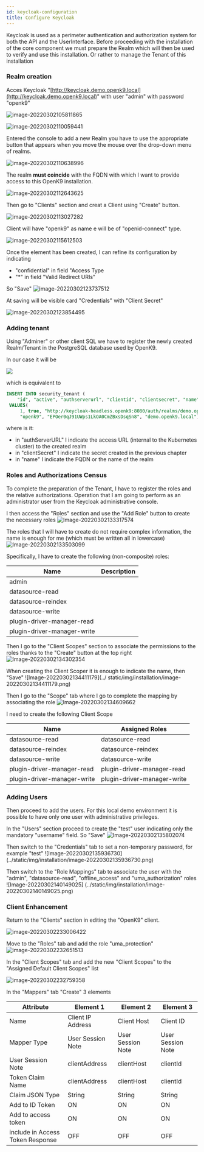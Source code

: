 ```yaml
---
id: keycloak-configuration
title: Configure Keycloak
---
```



Keycloak is used as a perimeter authentication and authorization system for both the API and the UserInterface.
Before proceeding with the installation of the core component we must prepare the Realm which will then be used to
verify and use this installation. Or rather to manage the Tenant of this installation

### Realm creation

Acces Keycloak "[http://keycloak.demo.openk9.local](http://keycloak.demo.openk9.local)" with user "admin" with password "openk9"

![image-20220302105811865](../static/img/installation/image-20220302105811865.png)

![image-20220302110059441](../static/img/installation/image-20220302110059441.png)

Entered the console to add a new Realm you have to use the appropriate button that
appears when you move the mouse over the drop-down menu of realms.

![image-20220302110638996](../static/img/installation/image-20220302110638996.png)

The realm **must coincide** with the FQDN with which I want to provide access to this OpenK9 installation.

![image-20220302112643625](../static/img/installation/image-20220302112643625.png)

Then go to "Clients" section and creat a Client using "Create" button.

![image-20220302113027282](../static/img/installation/image-20220302113027282.png)

Client will have "openk9" as name e will be of "openid-connect" type.

![image-20220302115612503](../static/img/installation/image-20220302115612503.png)

Once the element has been created, I can refine its configuration by indicating

*  "confidential" in field "Access Type
* "*" in field "Valid Redirect URIs"

So "Save"  ![image-20220302123737512](../static/img/installation/image-20220302123737512.png)

At saving will be visible card "Credentials" with "Client Secret"

![image-20220302123854495](../static/img/installation/image-20220302123854495.png)

### Adding tenant

Using "Adminer" or other client SQL we have to register the newly created Realm/Tenant in the PostgreSQL database used by OpenK9.

In our case it will be

![](../static/img/installation/image-20220303212712024.png)

which is equivalent to

```sql
INSERT INTO security_tenant (
    "id", "active", "authserverurl", "clientid", "clientsecret", "name")
 VALUES(
     1, true, "http://keycloak-headless.openk9:8080/auth/realms/demo.openk9.local",
     "openk9", "EPOer0qJ91UWps1LkOA0CmZBxsDsqSn8", "demo.openk9.local")
```

where is it:

* in "authServerURL" I indicate the access URL (internal to the Kubernetes cluster) to the created realm
* in "clientSecret" I indicate the secret created in the previous chapter
* in "name" I indicate the FQDN or the name of the realm



### Roles and Authorizations Census

To complete the preparation of the Tenant, I have to register the roles and the relative authorizations.
Operation that I am going to perform as an administrator user from the Keycloak administrative console.

I then access the "Roles" section and use the "Add Role" button to create the necessary roles
![Image-20220302133317574](../static/img/installation/image-20220302133317574.png)

The roles that I will have to create do not require complex information, the name is enough for me (which must be written all in lowercase)
![Image-20220302133503099](../static/img/installation/image-20220302133503099.png)

 Specifically, I have to create the following (non-composite) roles:

| Name                        | Description |
| --------------------------- | ----------- |
| admin                       |             |
| datasource-read             |             |
| datasource-reindex          |             |
| datasource-write            |             |
| plugin-driver-manager-read  |             |
| plugin-driver-manager-write |             |



Then I go to the "Client Scopes" section to associate the permissions to the roles thanks to the "Create" button at the top right
![Image-20220302134302354](../static/img/installation/image-20220302134302354.png)

When creating the Client Scoper it is enough to indicate the name, then "Save"
![Image-20220302134411179](../ static/img/installation/image-20220302134411179.png)

Then I go to the "Scope" tab where I go to complete the mapping by associating the role
![Image-20220302134609662](../static/img/installation/image-20220302134609662.png)

I need to create the following Client Scope

| Name                        | Assigned Roles              |
| --------------------------- | --------------------------- |
| datasource-read             | datasource-read             |
| datasource-reindex          | datasource-reindex          |
| datasource-write            | datasource-write            |
| plugin-driver-manager-read  | plugin-driver-manager-read  |
| plugin-driver-manager-write | plugin-driver-manager-write |



### Adding Users

Then proceed to add the users. For this local demo environment it is possible to have only one user with administrative privileges.

In the "Users" section proceed to create the "test" user indicating only the mandatory "username" field.
So "Save"
![Image-20220302135802074](../static/img/installation/image-20220302135802074.png)

Then switch to the "Credentials" tab to set a non-temporary password, for example "test"
![Image-20220302135936730] (../static/img/installation/image-20220302135936730.png)

Then switch to the "Role Mappings" tab to associate the user with the "admin", "datasource-read", "offline_access" and "uma_authorization" roles
![Image-20220302140149025] (../static/img/installation/image-20220302140149025.png)


### Client Enhancement

Return to the "Clients" section in editing the "OpenK9" client.

![image-20220302233006422](../static/img/installation/image-20220302233006422.png)

Move to the "Roles" tab and add the role "uma_protection"
![image-20220302232651513](../static/img/installation/image-20220302232651513.png)

In the "Client Scopes" tab and add the new "Client Scopes" to the "Assigned Default Client Scopes" list

![image-20220302232759358](../static/img/installation/image-20220302232759358.png)

In the "Mappers" tab "Create" 3 elements

| Attribute                        | Element 1         | Element 2         | Element 3         |
| -------------------------------- | ----------------- | ----------------- | ----------------- |
| Name                             | Client IP Address | Client Host       | Client ID         |
| Mapper Type                      | User Session Note | User Session Note | User Session Note |
| User Session Note                | clientAddress     | clientHost        | clientId          |
| Token Claim Name                 | clientAddress     | clientHost        | clientId          |
| Claim JSON Type                  | String            | String            | String            |
| Add to ID Token                  | ON                | ON                | ON                |
| Add to access token              | ON                | ON                | ON                |
| include in Access Token Response | OFF               | OFF               | OFF               |
